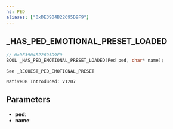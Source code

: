 ```yaml
---
ns: PED
aliases: ["0xDE3904B22695D9F9"]
---
```

## _HAS_PED_EMOTIONAL_PRESET_LOADED

```c
// 0xDE3904B22695D9F9
BOOL _HAS_PED_EMOTIONAL_PRESET_LOADED(Ped ped, char* name);
```

```
See _REQUEST_PED_EMOTIONAL_PRESET

NativeDB Introduced: v1207
```

## Parameters
* **ped**:
* **name**:
